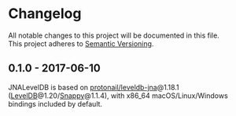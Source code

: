 # Changelog
All notable changes to this project will be documented in this file.  
This project adheres to [Semantic Versioning](http://semver.org/).

## 0.1.0 - 2017-06-10

JNALevelDB is based on [protonail/leveldb-jna](https://github.com/protonail/leveldb-jna)@1.18.1 ([LevelDB](https://github.com/google/leveldb)@1.20/[Snappy](https://github.com/google/snappy)@1.1.4), with x86_64 macOS/Linux/Windows bindings included by default.
